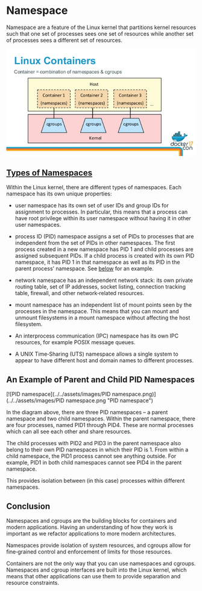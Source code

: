 # Namespace
Namespace are a feature of the Linux kernel that partitions kernel resources such that one set of processes sees one set of resources while another set of processes sees a different set of resources.

[![Namespaces](../../assets/images/cgroups-docker.jpg "cgroups-docker")](../../assets/images/cgroups-docker.jpg "namespce & cgroups")

## [Types of Namespaces](https://man7.org/linux/man-pages/man7/namespaces.7.html)

Within the Linux kernel, there are different types of namespaces. Each namespace has its own unique properties:

- user namespace has its own set of user IDs and group IDs for assignment to processes. In particular, this means that a process can have root privilege within its user namespace without having it in other user namespaces.

- process ID (PID) namespace assigns a set of PIDs to processes that are independent from the set of PIDs in other namespaces. The first process created in a new namespace has PID 1 and child processes are assigned subsequent PIDs. If a child process is created with its own PID namespace, it has PID 1 in that namespace as well as its PID in the parent process’ namespace. See [below](#an-example-of-parent-and-child-pid-namespaces) for an example.

- network namespace has an independent network stack: its own private routing table, set of IP addresses, socket listing, connection tracking table, firewall, and other network‑related resources.

- mount namespace has an independent list of mount points seen by the processes in the namespace. This means that you can mount and unmount filesystems in a mount namespace without affecting the host filesystem.

- An interprocess communication (IPC) namespace has its own IPC resources, for example POSIX message queues.

- A UNIX Time‑Sharing (UTS) namespace allows a single system to appear to have different host and domain names to different processes.

## An Example of Parent and Child PID Namespaces
[![PID namespace](../../assets/images/PID namespace.png)](../../assets/images/PID namespace.png "PID namespace")

In the diagram above, there are three PID namespaces – a parent namespace and two child namespaces. Within the parent namespace, there are four processes, named PID1 through PID4. These are normal processes which can all see each other and share resources.

The child processes with PID2 and PID3 in the parent namespace also belong to their own PID namespaces in which their PID is 1. From within a child namespace, the PID1 process cannot see anything outside. For example, PID1 in both child namespaces cannot see PID4 in the parent namespace.

This provides isolation between (in this case) processes within different namespaces.

## Conclusion
Namespaces and cgroups are the building blocks for containers and modern applications. Having an understanding of how they work is important as we refactor applications to more modern architectures.

Namespaces provide isolation of system resources, and cgroups allow for fine‑grained control and enforcement of limits for those resources.

Containers are not the only way that you can use namespaces and cgroups. Namespaces and cgroup interfaces are built into the Linux kernel, which means that other applications can use them to provide separation and resource constraints.

